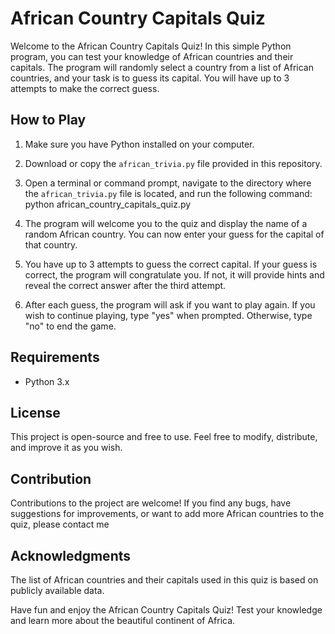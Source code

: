 # African Country Capitals Quiz

Welcome to the African Country Capitals Quiz! In this simple Python program, you can test your knowledge of African countries and their capitals. The program will randomly select a country from a list of African countries, and your task is to guess its capital. You will have up to 3 attempts to make the correct guess.

## How to Play

1. Make sure you have Python installed on your computer.

2. Download or copy the `african_trivia.py` file provided in this repository.

3. Open a terminal or command prompt, navigate to the directory where the `african_trivia.py` file is located, and run the following command:
 python african_country_capitals_quiz.py
  
4. The program will welcome you to the quiz and display the name of a random African country. You can now enter your guess for the capital of that country.

5. You have up to 3 attempts to guess the correct capital. If your guess is correct, the program will congratulate you. If not, it will provide hints and reveal the correct answer after the third attempt.

6. After each guess, the program will ask if you want to play again. If you wish to continue playing, type "yes" when prompted. Otherwise, type "no" to end the game.

## Requirements

- Python 3.x

## License

This project is open-source and free to use. Feel free to modify, distribute, and improve it as you wish.

## Contribution

Contributions to the project are welcome! If you find any bugs, have suggestions for improvements, or want to add more African countries to the quiz, please contact me

## Acknowledgments

The list of African countries and their capitals used in this quiz is based on publicly available data.

Have fun and enjoy the African Country Capitals Quiz! Test your knowledge and learn more about the beautiful continent of Africa.


